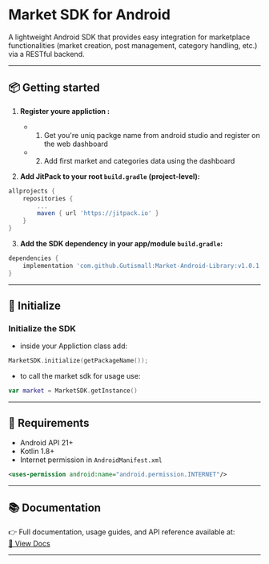 # Market SDK for Android

A lightweight Android SDK that provides easy integration for marketplace functionalities (market creation, post management, category handling, etc.) via a RESTful backend.

---

## 📦 Getting started

1. **Register youre appliction :**
    - 1. Get you're uniq packge name from android studio and register on the web dashboard
    - 2. Add first market and categories data using the dashboard

2. **Add JitPack to your root `build.gradle` (project-level):**

```gradle
allprojects {
    repositories {
        ...
        maven { url 'https://jitpack.io' }
    }
}
```

3. **Add the SDK dependency in your app/module `build.gradle`:**

```gradle
dependencies {
    implementation 'com.github.Gutismall:Market-Android-Library:v1.0.1'
}
```

---

## 🚀 Initialize

###  **Initialize the SDK**
- inside your Appliction class add:

```kotlin
MarketSDK.initialize(getPackageName());
```
- to call the market sdk for usage use: 
```kotlin
var market = MarketSDK.getInstance()
```
---

## 🧾 Requirements

- Android API 21+
- Kotlin 1.8+
- Internet permission in `AndroidManifest.xml`

```xml
<uses-permission android:name="android.permission.INTERNET"/>
```

---

## 📚 Documentation

👉 Full documentation, usage guides, and API reference available at:  
[📖 View Docs](https://github.com/Gutismall/MarketSDK/tree/main/docs)

---
